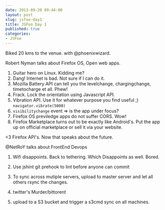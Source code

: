 ```yaml
---
date: 2013-09-20 09:44:00
layout: post
slug: jsfoo-day1
title: JSFoo Day 1
published: true
categories:
- JSFoo
---
```


Biked 20 kms to the venue. with @phoenixwizard.

Robert Nyman talks about Firefox OS, Open web apps.

1. Guitar hero on Linux. Kidding me?
2. Dang! Internet is bad. Not sure if I can do it.
3. Mozilla Battery API can tell you the levelchange, chargingchange, timetocharge et all. Phew!
4. Frack. Lock the orientation using Javascript API.
5. Vibration API. Use it for whatever purpose you find useful ;)
    `navigator.vibrate(5000)`
6. `visibilitychange` event => is the app under focus?
7. Firefox OS previledge apps do not suffer CORS. Wow!
8. Firefox Marketplace turns out to be exactly like Android's. Put the app up on official marketplace or sell it via your website.

<3 Firefox API's. Now that speaks about the future.

@NetRoY talks about FrontEnd Devops

1. Wifi disappoints. Back to tethering. Which Disappoints as well. Bored.

2. Use jshint git prehook to lint before anyone can commit

3. To sync across mutiple servers, upload to master server and let all others rsync the changes.
4. twitter's Murder/bittorent
5. upload to a S3 bucket and trigger a s3cmd sync on all machines.